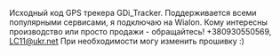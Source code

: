 Исходный код GPS трекера GDi_Tracker. Поддерживается всеми популярными сервисами, я подключаю на Wialon. Кому интересны производство или просто продажи - обращайтесь!
+380930550569, LC11@ukr.net
При необходимости могу изменить прошивку :)
